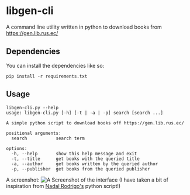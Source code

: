 # libgen-cli

A command line utility written in python to download books from https://gen.lib.rus.ec/

## Dependencies
You can install the dependencies like so:
```
pip install -r requirements.txt
```
## Usage
```
libgen-cli.py --help
usage: libgen-cli.py [-h] [-t | -a | -p] search [search ...]        

A simple python script to download books off https://gen.lib.rus.ec/

positional arguments:
  search           search term

options:
  -h, --help       show this help message and exit
  -t, --title      get books with the queried title
  -a, --author     get books written by the queried author
  -p, --publisher  get books from the queried publisher
```
A screenshot:
![A Screenshot of the interface](https://i.imgur.com/nWTXCZh.png)
(I have taken a bit of inspiration from <a href="https://github.com/NadalVRoMa/PyLibGen">Nadal Rodrigo's</a> python script!)